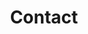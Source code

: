 ---
title: 'Contact'

menu:
  main:
    weight: 5
    name: "Contact"
  footer:
    weight: 5
    name: "Contact"
---